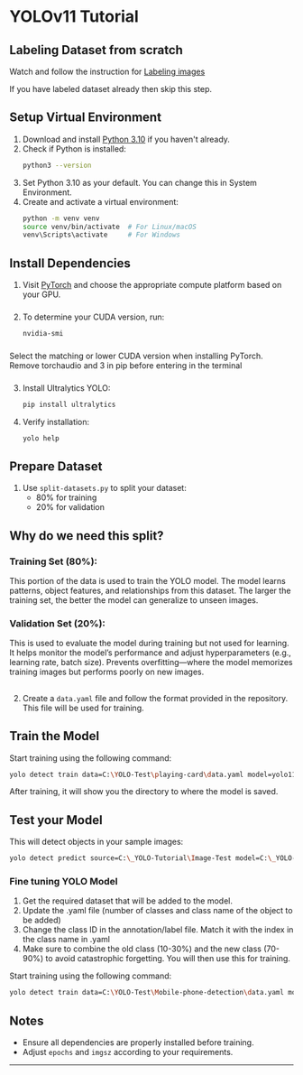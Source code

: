 # YOLOv11 Tutorial

## Labeling Dataset from scratch
Watch and follow the instruction for [Labeling images](https://www.youtube.com/watch?v=r0RspiLG260&t=574s)

If you have labeled dataset already then skip this step.

## Setup Virtual Environment

1. Download and install [Python 3.10](https://www.python.org/downloads/) if you haven't already.
2. Check if Python is installed:
   ```sh
   python3 --version
   ```
3. Set Python 3.10 as your default. You can change this in System Environment.
4. Create and activate a virtual environment:
   ```sh
   python -m venv venv
   source venv/bin/activate  # For Linux/macOS
   venv\Scripts\activate     # For Windows
   ```

## Install Dependencies

1. Visit [PyTorch](https://pytorch.org/) and choose the appropriate compute platform based on your GPU. 
###
2. To determine your CUDA version, run:
   ```sh
   nvidia-smi
   ```
###
   Select the matching or lower CUDA version when installing PyTorch.
   Remove torchaudio and 3 in pip before entering in the terminal
###   
3. Install Ultralytics YOLO:
   ```sh
   pip install ultralytics
   ```
   
4. Verify installation:
   ```sh
   yolo help
   ```

## Prepare Dataset

1. Use `split-datasets.py` to split your dataset:
   - 80% for training
   - 20% for validation
  
## Why do we need this split?

### Training Set (80%):

This portion of the data is used to train the YOLO model.
The model learns patterns, object features, and relationships from this dataset.
The larger the training set, the better the model can generalize to unseen images.

### Validation Set (20%):

This is used to evaluate the model during training but not used for learning.
It helps monitor the model’s performance and adjust hyperparameters (e.g., learning rate, batch size).
Prevents overfitting—where the model memorizes training images but performs poorly on new images.
##
2. Create a `data.yaml` file and follow the format provided in the repository. This file will be used for training.

## Train the Model

Start training using the following command:
```sh
yolo detect train data=C:\YOLO-Test\playing-card\data.yaml model=yolo11s.pt epochs=150 patience=20 imgsz=640 batch=-1
```
After training, it will show you the directory to where the model is saved.

## Test your Model
This will detect objects in your sample images:
```sh
yolo detect predict source=C:\_YOLO-Tutorial\Image-Test model=C:\_YOLO-Tutorial\runs\detect\train2\weights\best.pt
```

### Fine tuning YOLO Model
1. Get the required dataset that will be added to the model.
2. Update the .yaml file (number of classes and class name of the object to be added)
3. Change the class ID in the annotation/label file. Match it with the index in the class name in .yaml
4. Make sure to combine the old class (10-30%) and the new class (70-90%) to avoid catastrophic forgetting. You will then use this for training.
   
Start training using the following command:
```sh
yolo detect train data=C:\YOLO-Test\Mobile-phone-detection\data.yaml model=C:\YOLO-Test\runs\detect\train\weights\last.pt epochs=150 patience=15 imgsz=640 batch=-1
```

## Notes
- Ensure all dependencies are properly installed before training.
- Adjust `epochs` and `imgsz` according to your requirements.


---


